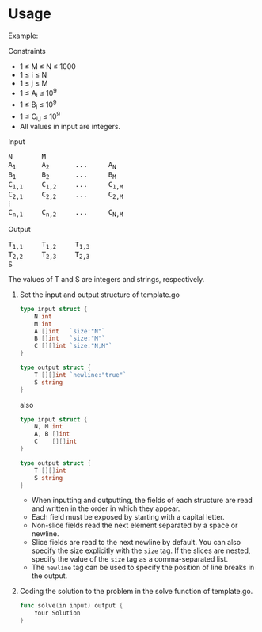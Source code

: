 # Usage

Example:<br>

Constraints<br>
- 1 &le; M &le; N &le; 1000<br>
- 1 &le; i &le; N<br>
- 1 &le; j &le; M<br>
- 1 &le; A<sub>i</sub> &le; 10<sup>9</sup><br>
- 1 &le; B<sub>j</sub> &le; 10<sup>9</sup>
- 1 &le; C<sub>i,j</sub> &le; 10<sup>9</sup>
- All values in input are integers.

Input<br>
<pre>
N&#009;M
A<sub>1</sub>&#009;A<sub>2</sub>&#009;...&#009;A<sub>N</sub>
B<sub>1</sub>&#009;B<sub>2</sub>&#009;...&#009;B<sub>M</sub>
C<sub>1,1</sub>&#009;C<sub>1,2</sub>&#009;...&#009;C<sub>1,M</sub>
C<sub>2,1</sub>&#009;C<sub>2,2</sub>&#009;...&#009;C<sub>2,M</sub>
&#8286;
C<sub>n,1</sub>&#009;C<sub>n,2</sub>&#009;...&#009;C<sub>N,M</sub>
</pre>

Output<br>
<pre>
T<sub>1,1</sub>&#009;T<sub>1,2</sub>&#009;T<sub>1,3</sub>
T<sub>2,2</sub>&#009;T<sub>2,3</sub>&#009;T<sub>2,3</sub>
S
</pre>
The values of T and S are integers and strings, respectively.


1. Set the input and output structure of template.go
    ~~~go
    type input struct {
        N int
        M int
        A []int   `size:"N"`
        B []int   `size:"M"`
        C [][]int `size:"N,M"`
    }
    
    type output struct {
        T [][]int `newline:"true"`
        S string
    }
    ~~~
    also
    ~~~go
    type input struct {
        N, M int
        A, B []int
        C    [][]int
    }
    
    type output struct {
        T [][]int
        S string
    }
    ~~~
    - When inputting and outputting, the fields of each structure are read and written in the order in which they appear.
    - Each field must be exposed by starting with a capital letter.
    - Non-slice fields read the next element separated by a space or newline.
    - Slice fields are read to the next newline by default. You can also specify the size explicitly with the `size` tag. If the slices are nested, specify the value of the `size` tag as a comma-separated list.
    - The `newline` tag can be used to specify the position of line breaks in the output.

1. Coding the solution to the problem in the solve function of template.go.
    ~~~go
    func solve(in input) output {
        Your Solution
    }
    ~~~